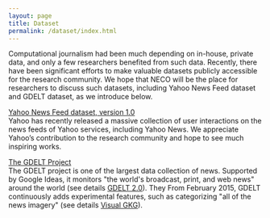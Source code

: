 ```yaml
---
layout: page
title: Dataset
permalink: /dataset/index.html
---
```


>

Computational journalism had been much depending on in-house, private data, and only a few researchers benefited from such data. Recently, there have been significant efforts to make valuable datasets publicly accessible for the research community.  We hope that NECO will be the place for researchers to discuss such datasets, including Yahoo News Feed dataset and GDELT dataset, as we introduce below.


[Yahoo News Feed dataset, version 1.0](http://webscope.sandbox.yahoo.com/catalog.php?datatype=r&did=75)  
Yahoo has recently released a massive collection of user interactions on the news feeds of Yahoo services, including Yahoo News.  We appreciate Yahoo’s contribution to the research community and hope to see much inspiring works.



[The GDELT Project](http://www.gdeltproject.org/)  
The GDELT project is one of the largest data collection of news.  Supported by Google Ideas, it monitors "the world's broadcast, print, and web news" around the world (see details [GDELT 2.0](http://blog.gdeltproject.org/gdelt-2-0-our-global-world-in-realtime/)). They From February 2015,  GDELT continuously adds experimental features, such as categorizing "all of the news imagery" (see details [Visual GKG](http://blog.gdeltproject.org/announcing-the-new-gdelt-visual-global-knowledge-graph-vgkg/)). 







<!-- 
[The New GDELT Visual Global Knowledge Graph (VGKG)](http://blog.gdeltproject.org/announcing-the-new-gdelt-visual-global-knowledge-graph-vgkg/)

[GDELT 2.0: Our Global World in Realtime](http://blog.gdeltproject.org/gdelt-2-0-our-global-world-in-realtime/)

We encourage you to download GDELT dataset, explore it, learn something interesting about it, and submit a paper about it to NECO 2016.

Good research topics might include...

- link analysis
- social network extraction
- tracing the evolution of news
- blog search and filtering
- psychological, sociological, ethnographic, or personality-based studies
analysis of influence among bloggers
- blog summarization and discourse analysis

But you should feel free to explore any aspect of the data that you feel would be of interest to the community. 



**GDELT project**

The philosophy of computational journalism has been shaping new research direction on journalism.  Research that usually involves survey participants is now being proceeded by using large-scale data. One of the outstanding efforts in this research area is the [GDELT project](http://www.gdeltproject.org), which monitors ``the world's broadcast, print, and web news from nearly every corner of every country in over 100 languages''. GDELT translates all other languages into English through collaboration with Google Ideas, and adds metadata, such as a location where an event happens, to each news article. A vast array of studies from prediction to analysis and comparison with private data have been published in exploring the potential of the dataset.

GDELT begins with monitoring a wide range of international news sources, including AfricaNews, Agence France Presse, Associated Press Online, Associated Press Worldstream, BBC Monitoring, Christian Science Monitor, Facts on File, Foreign Broadcast Information Service, United Press International, and the Washington Post, and now in cooperation with Google, it enlarges the data sources to non-English news media.  Today it tracks news media in over 100 languages from the whole world.
The collected news articles are automatically categorized according to the CAMEO (Conflict and Mediation Event Observations) event coding taxonomy by using the open-source TABARI system\footnote{http://eventdata.parusanalytics.com/software.dir/tabari.html}.  


We collect all compressed dump files for English\footnote{http://data.gdeltproject.org/gdeltv2/masterfilelist.txt (Last access: 5 Jan 2016)} and Translingual\footnote{http://data.gdeltproject.org/gdeltv2/masterfilelist-translation.txt (Last access: 5 Jan 2016)} of ten target days. 

For each day, GDELT releases 4 X 24 X 2 = 192 files (one file every 15 minutes for English and Translingual each). 

 

GDELT provides two types of datasets.  One is called Event Database coded by CAMEO taxonomy since 1979, and the other is Global Knowledge Graph (GKG), an expanded dataset about `every person, organization, company, location, and over 230 themes and emotions from every news report' since 2013.  As Event Database does not include the natural disasters because the standard CAMEO taxonomy does not have the relevant category for them but man-made disasters, we use the GKG dataset to study the news coverage of both the natural disasters and man-made ones. 

The GKG dataset provides various fields to describe the characteristics of each event.  Among them we focus on theme (type) of an event, the number of news articles reporting the event, the number of victims, the type how victim is involved (affect, wound, kill, etc.) the type of victims (students, children, soldiers, etc.), and location where the event happens.  The theme of an event is fine-grained (e.g. natural\_disaster\_flooding or natural\_disaster\_landslide) and can be multiply assigned.  



The GDELT v2.1 dataset is a set of "44 million blog posts" made from February 18 2015 till present. The post includes the text as syndicated, as well as metadata such as the blog's homepage, timestamps, etc. The data is formatted in XML and is further arranged into tiers approximating to some degree search engine ranking. The total size of the dataset is 142 GB uncompressed, (27 GB compressed). 

This dataset spans a number of big news events (the Olympics; both US presidential nominating conventions; the beginnings of the financial crisis; ...) as well as everything else you might expect to find posted to blogs. 


You can download the GDELT dataset by 

The full-list of files available are (here)[http://data.gdeltproject.org/gdeltv2/masterfilelist.txt]. 


When citing this dataset in a paper, please use the following reference: 




Community
We have a mailing list for discussing the datasets at http://groups.google.com/group/icwsm-data. Please join to talk about whatever you're doing with the data. In particular, if you are looking for groups to collaborate with, here's a forum for you. We also have a project at Google Code, http://code.google.com/p/icwsm-data/, where we can host tools and resources that you create to go along with the datasets.  -->
